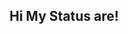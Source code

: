 ## Hi My Status are!

<!--
**SwayzyFN/SwayzyFN** is a ✨ _special_ ✨ repository because its `README.md` (this file) appears on your GitHub profile.

Here are some ideas to get you started:

- 🔭 I’m currently working on EmberBackend...
- 🌱 I’m currently learning C++ ...
- 👯 I’m looking to collaborate on anything...
- 🤔 I’m looking for help with VisualStudioCodeSkills...
- 💬 Ask me about anything...
- 📫 How to reach me through discord: swayzyfn._.  ...
- 😄 Pronouns: He/Him ...
- ⚡ Fun fact: I love coding in Csharp...
-->
